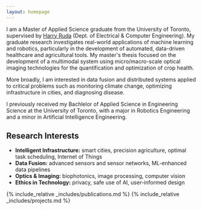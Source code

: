 ```yaml
---
layout: homepage
---
```


<!-- ## About Me -->

I am a  Master of Applied Science graduate from the University of Toronto, supervised by [Harry Ruda](https://www.ece.utoronto.ca/people/ruda-h/) (Dept. of Electrical & Computer Engineering). My graduate research investigates real-world applications of machine learning and robotics, particularly in the development of automated, data-driven healthcare and agricultural tools. My master's thesis focused on the development of a multimodal system using micro/macro-scale optical imaging technologies for the quantification and optimization of crop health.

More broadly, I am interested in data fusion and distributed systems applied to critical problems such as monitoring climate change, optimizing infrastructure in cities, and diagnosing disease. 

I previously received my Bachlelor of Applied Science in Engineering Science at the University of Toronto, with a major in Robotics Engineering and a minor in Artificial Intelligence Engineering. 

## Research Interests

- **Intelligent Infrastructure:** smart cities, precision agriculture, optimal task scheduling, Internet of Things 
- **Data Fusion:** advanced sensors and sensor networks, ML-enhanced data pipelines
- **Optics & Imaging:** biophotonics, image processing, computer vision
- **Ethics in Technology:** privacy, safe use of AI, user-informed design

{% include_relative _includes/publications.md %}
{% include_relative _includes/projects.md %}

<!-- {% include_relative _includes/services.md %} -->
